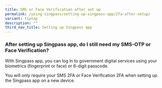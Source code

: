```yaml
---
title: SMS or Face Verification after set up
permalink: /using-singpass/setting-up-singpass-app/2fa-after-setup/
variant: tiptap
description: ""
third_nav_title: Setting up Singpass app
---
```

<h3>After setting up Singpass app, do I still need my SMS-OTP or Face Verification?</h3>
<p>With Singpass app, you can log in to government digital services using
your biometrics (fingerprint or face) or 6-digit passcode.</p>
<p>You will only require your SMS 2FA or Face Verification 2FA when setting
up the Singpass app on a new device.</p>